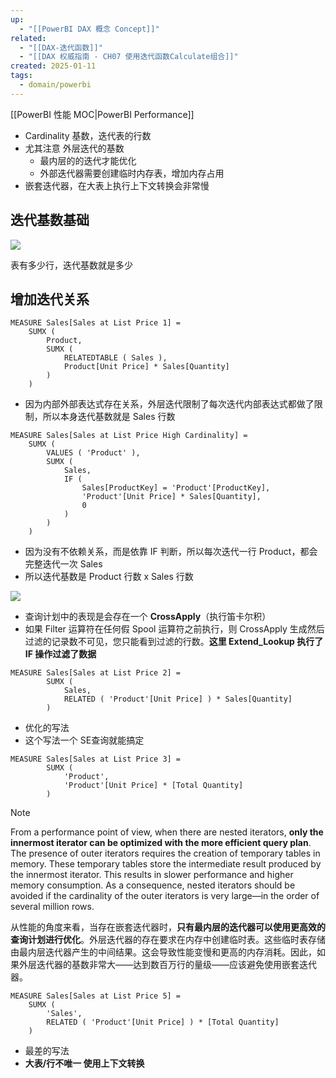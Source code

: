 ```yaml
---
up:
  - "[[PowerBI DAX 概念 Concept]]"
related:
  - "[[DAX-迭代函数]]"
  - "[[DAX 权威指南 - CH07 使用迭代函数Calculate组合]]"
created: 2025-01-11
tags:
  - domain/powerbi
---
```



[[PowerBI 性能 MOC|PowerBI Performance]] 
 
- Cardinality 基数，迭代表的行数
- 尤其注意 外层迭代的基数
	- 最内层的的迭代才能优化
	- 外部迭代器需要创建临时内存表，增加内存占用
- 嵌套迭代器，在大表上执行上下文转换会非常慢

## 迭代基数基础

![](https://s1.vika.cn/space/2025/01/11/eaed320502b247c4924cffb0cf00d8f9)

表有多少行，迭代基数就是多少

## 增加迭代关系

```
MEASURE Sales[Sales at List Price 1] =
	SUMX (
		Product,
		SUMX (
			RELATEDTABLE ( Sales ),
			Product[Unit Price] * Sales[Quantity]
		)
	)
```

- 因为内部外部表达式存在关系，外层迭代限制了每次迭代内部表达式都做了限制，所以本身迭代基数就是 Sales 行数


```
MEASURE Sales[Sales at List Price High Cardinality] =
	SUMX (
		VALUES ( 'Product' ),
		SUMX (
			Sales,
			IF (
				Sales[ProductKey] = 'Product'[ProductKey],
				'Product'[Unit Price] * Sales[Quantity],
				0
			)
		)
	)
```

- 因为没有不依赖关系，而是依靠 IF 判断，所以每次迭代一行 Product，都会完整迭代一次 Sales
- 所以迭代基数是 Product 行数 x Sales 行数

![](https://s1.vika.cn/space/2025/01/11/fc77c718f50c487d97a12e297bed1e4b)
- 查询计划中的表现是会存在一个 **CrossApply**（执行笛卡尔积）
- 如果 Filter 运算符在任何假 Spool 运算符之前执行，则 CrossApply 生成然后过滤的记录数不可见，您只能看到过滤的行数。**这里 Extend_Lookup 执行了 IF 操作过滤了数据**


```
MEASURE Sales[Sales at List Price 2] =
        SUMX (
            Sales,
            RELATED ( 'Product'[Unit Price] ) * Sales[Quantity]
        )
```



- 优化的写法
- 这个写法一个 SE查询就能搞定





```
MEASURE Sales[Sales at List Price 3] =
        SUMX (
            'Product',
            'Product'[Unit Price] * [Total Quantity]
        )
```


> [!note] 
> From a performance point of view, when there are nested iterators, **only the innermost iterator can be optimized with the more efficient query plan**. The presence of outer iterators requires the creation of temporary tables in memory. These temporary tables store the intermediate result produced by the innermost iterator. This results in slower performance and higher memory consumption. As a consequence, nested iterators should be avoided if the cardinality of the outer iterators is very large—in the order of several million rows.
> 
> 从性能的角度来看，当存在嵌套迭代器时，**只有最内层的迭代器可以使用更高效的查询计划进行优化**。外层迭代器的存在要求在内存中创建临时表。这些临时表存储由最内层迭代器产生的中间结果。这会导致性能变慢和更高的内存消耗。因此，如果外层迭代器的基数非常大——达到数百万行的量级——应该避免使用嵌套迭代器。







```
MEASURE Sales[Sales at List Price 5] =
	SUMX (
		'Sales',
		RELATED ( 'Product'[Unit Price] ) * [Total Quantity]
	)
```

- 最差的写法
- **大表/行不唯一 使用上下文转换** 



